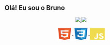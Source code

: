 ## Olá! Eu sou o Bruno

<div align="center">
  <a href="https://github.com/brunosabbagmachado">
  <img height="160em" src="https://github-readme-stats.vercel.app/api?username=brunosabbagmachado&show_icons=true&theme=prussian&include_all_commits=true&count_private=true"/>
  <img height="160em" src="https://github-readme-stats.vercel.app/api/top-langs/?username=brunosabbagmachado&layout=compact&langs_count=7&theme=prussian"/>
</div>

<div align="center" style="display: inline_block"><br>
  <img align="center" alt="Logo-HTML" height="40" width="50" src="https://raw.githubusercontent.com/devicons/devicon/master/icons/html5/html5-original.svg">
  <img align="center" alt="Logo-CSS" height="40" width="50" src="https://raw.githubusercontent.com/devicons/devicon/master/icons/css3/css3-original.svg">
  <img align="center" alt="Logo-Js" height="40" width="50" src="https://raw.githubusercontent.com/devicons/devicon/master/icons/javascript/javascript-plain.svg">
</div>

